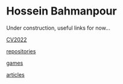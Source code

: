 # Hossein Bahmanpour

Under construction, useful links for now...

[CV2022](https://drive.google.com/file/d/1nyX9AP_q593xVVMYmt2-KDc4RRJFtvZuXhnED4TrOzU/view "Hossein's public CV")

[repositories](https://github.com/hosseinbahmanpour "Hossein's Code Repositories")

[games](https://hossein.fi "Hossein's Portfolio")

[articles](https://hosseinbahmanpour.blogspot.com "Hossein's articles")
